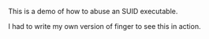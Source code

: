 This is a demo of how to abuse an SUID executable.

I had to write my own version of finger to see this in action.

